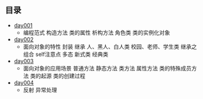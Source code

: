## 目录 ##
- [day001](https://github.com/liuxingrichu/python_lesson_notes/blob/master/class/day001.md)
	- 编程范式 构造方法 类的属性 析构方法 角色类 类的实例化对象
- [day002](https://github.com/liuxingrichu/python_lesson_notes/blob/master/class/day002.md)
	- 面向对象的特性 封装 继承 人、黑人、白人类 校园、老师、学生类 继承之组合 self注意点 多态 新式类 经典类
- [day003](https://github.com/liuxingrichu/python_lesson_notes/blob/master/class/day003.md)
	- 面向对象的应用场景 普通方法 静态方法 类方法 属性方法 类的特殊成员方法 类的起源 类的创建过程
- [day004](https://github.com/liuxingrichu/python_lesson_notes/blob/master/class/day004.md)
	- 反射 异常处理


